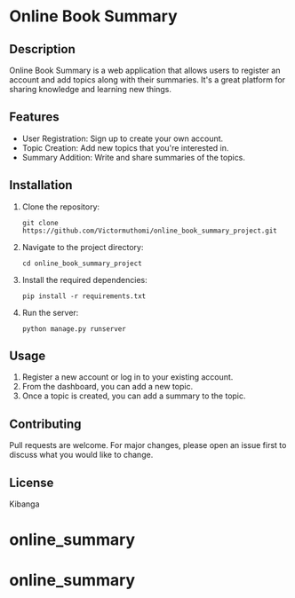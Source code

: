 # Online Book Summary

## Description
Online Book Summary is a web application that allows users to register an account and add topics along with their summaries. It's a great platform for sharing knowledge and learning new things.

## Features
- User Registration: Sign up to create your own account.
- Topic Creation: Add new topics that you're interested in.
- Summary Addition: Write and share summaries of the topics.

## Installation
1. Clone the repository:
    ```
    git clone https://github.com/Victormuthomi/online_book_summary_project.git
    ```
2. Navigate to the project directory:
    ```
    cd online_book_summary_project
    ```
3. Install the required dependencies:
    ```
    pip install -r requirements.txt
    ```
4. Run the server:
    ```
    python manage.py runserver
    ```

## Usage
1. Register a new account or log in to your existing account.
2. From the dashboard, you can add a new topic.
3. Once a topic is created, you can add a summary to the topic.

## Contributing
Pull requests are welcome. For major changes, please open an issue first to discuss what you would like to change.

## License
Kibanga
# online_summary
# online_summary
